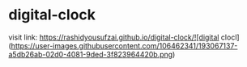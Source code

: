 # digital-clock

visit link: https://rashidyousufzai.github.io/digital-clock/![digital clocl](https://user-images.githubusercontent.com/106462341/193067137-a5db26ab-02d0-4081-9ded-3f823964420b.png)
